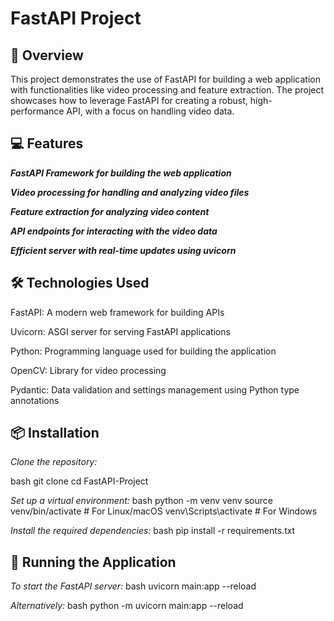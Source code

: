 # FastAPI Project
## 📖 Overview
This project demonstrates the use of FastAPI for building a web application with functionalities like video processing and feature extraction. The project showcases how to leverage FastAPI for creating a robust, high-performance API, with a focus on handling video data.

## 💻 Features
***FastAPI Framework for building the web application***

***Video processing for handling and analyzing video files***

***Feature extraction for analyzing video content***

***API endpoints for interacting with the video data***

***Efficient server with real-time updates using uvicorn***

## 🛠️ Technologies Used
FastAPI: A modern web framework for building APIs

Uvicorn: ASGI server for serving FastAPI applications

Python: Programming language used for building the application

OpenCV: Library for video processing

Pydantic: Data validation and settings management using Python type annotations

## 📦 Installation
*Clone the repository:*

bash
git clone <repo link>
cd FastAPI-Project

*Set up a virtual environment:*
bash
python -m venv venv
source venv/bin/activate  # For Linux/macOS
venv\Scripts\activate     # For Windows

*Install the required dependencies:*
bash
pip install -r requirements.txt

## 🚀 Running the Application
*To start the FastAPI server:*
bash
uvicorn main:app --reload

*Alternatively:*
bash
python -m uvicorn main:app --reload
